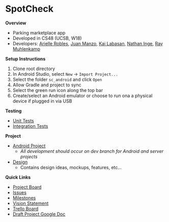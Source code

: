 # SpotCheck
**Overview**
- Parking marketplace app
- Developed in CS48 (UCSB, W18)
- Developers: [Arielle Robles](https://github.com/rarielle), [Juan Manzo](https://github.com/juanmanzo), [Kai Labasan](https://github.com/labasan), [Nathan Inge](https://github.com/nathan-inge), [Ray Muhlenkamp](https://github.com/RayMuhlenkamp)

**Setup Instructions**
1) Clone root directory
2) In Android Studio, select `New` -> `Import Project...`
3) Select the folder `sc_android` and click `Open`
4) Allow Gradle and project to sync
5) Select the green run icon along the top bar
6) Create/select an Android emulator or choose to run ona a physical device if plugged in via USB

**Testing**
- [Unit Tests](https://github.com/nathan-inge/SpotCheck/tree/master/sc_android/app/src/test/java/com/ucsb/cs48/spotcheck)
- [Integration Tests](https://github.com/nathan-inge/SpotCheck/tree/master/sc_android/app/src/androidTest/java/com/ucsb/cs48/spotcheck)

**Project**
- [Android Project](/sc_android)
  - *All development should occur on dev branch for Android and server projects*
- [Design](/sc_design)
  - Contains design ideas, mockups, features, etc...

**Quick Links**
- [Project Board](https://github.com/nathan-inge/SpotCheck/projects/1)
- [Issues](https://github.com/nathan-inge/SpotCheck/issues)
- [Milestones](https://github.com/nathan-inge/SpotCheck/milestones)
- [Vision Statement](https://docs.google.com/document/d/1uY8ura_jUY4Gcq4B5WxYX0IwC5ixNGXKTRLSpE7YyEA/edit?usp=sharing)
- [Trello Board](https://trello.com/b/LGbtxXUF/spotcheck)
- [Draft Project Google Doc](https://docs.google.com/document/d/1UTn_WbTc9A-A8ftDLvF8qt2i_0-ll9bfwnuI36cjqpY/edit?usp=sharing)
